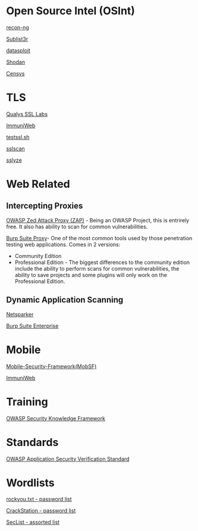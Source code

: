 # Open Source Intel (OSInt)

[recon-ng](https://github.com/lanmaster53/recon-ng)

[Sublist3r](https://github.com/aboul3la/Sublist3r)

[datasploit](https://github.com/DataSploit/datasploit)

[Shodan](https://www.shodan.io/)

[Censys](https://censys.io/)

# TLS

[Qualys SSL Labs](https://www.ssllabs.com/ssltest/)

[ImmuniWeb](https://www.immuniweb.com/ssl/)

[testssl.sh](https://testssl.sh/)

[sslscan](https://github.com/rbsec/sslscan/)

[sslyze](https://github.com/nabla-c0d3/sslyze)

# Web Related
## Intercepting Proxies
[OWASP Zed Attack Proxy (ZAP)](https://www.owasp.org/index.php/OWASP_Zed_Attack_Proxy_Project) - Being an OWASP Project, this is entrirely free. It also has ability to scan for common vulnerabilities.

[Burp Suite Proxy](https://portswigger.net/burp)- One of the most common tools used by those penetration testing web applications. Comes in 2 versions:
* Community Edition
* Professional Edition - The biggest differences to the community edition include the ability to perform scans for common vulnerabilities, the ability to save projects and some plugins will only work on the Professional Edition.

## Dynamic Application Scanning
[Netsparker](https://www.netsparker.com/)

[Burp Suite Enterprise](https://portswigger.net/burp/enterprise)

# Mobile

[Mobile-Security-Framework(MobSF)](https://github.com/MobSF/Mobile-Security-Framework-MobSF)

[ImmuniWeb](https://www.immuniweb.com/mobile/)

# Training
[OWASP Security Knowledge Framework](https://www.owasp.org/index.php/OWASP_Security_Knowledge_Framework)

# Standards
[OWASP Application Security Verification Standard](https://www.owasp.org/index.php/Category:OWASP_Application_Security_Verification_Standard_Project)

# Wordlists
[rockyou.txt - password list](https://github.com/brannondorsey/naive-hashcat/releases/download/data/rockyou.txt)

[CrackStation - password list](https://crackstation.net/crackstation-wordlist-password-cracking-dictionary.htm)

[SecList - assorted list](https://github.com/danielmiessler/SecLists)
